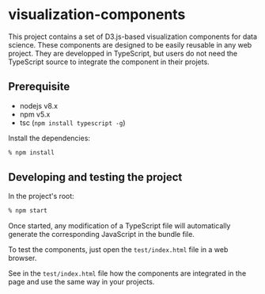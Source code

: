 # visualization-components
This project contains a set of D3.js-based visualization components for data science. These components are designed to be easily reusable in any web project. They are developped in TypeScript, but users do not need the TypeScript source to integrate the component in their projets.

## Prerequisite

- nodejs v8.x
- npm v5.x
- tsc (``npm install typescript -g``)

Install the dependencies:

```bash
% npm install
```

## Developing and testing the project

In the project's root:

```bash
% npm start
```

Once started, any modification of a TypeScript file will automatically generate the corresponding JavaScript in the bundle file.

To test the components, just open the ``test/index.html`` file in a web browser.

See in the ``test/index.html`` file how the components are integrated in the page and use the same way in your projects.
